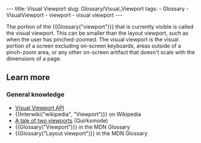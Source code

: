 --- title: Visual Viewport slug: Glossary/Visual\_Viewport tags: - Glossary - VisualViewport - viewport - visual viewport ---

The portion of the {{Glossary("viewport")}} that is currently visible is called the visual viewport. This can be smaller than the layout viewport, such as when the user has pinched-zoomed. The visual viewport is the visual portion of a screen excluding on-screen keyboards, areas outside of a pinch-zoom area, or any other on-screen artifact that doesn't scale with the dimensions of a page.

Learn more
----------

### General knowledge

-   [Visual Viewport API](/en-US/docs/Web/API/Visual_Viewport_API)
-   {{Interwiki("wikipedia", "Viewport")}} on Wikipedia
-   [A tale of two viewports](https://www.quirksmode.org/mobile/viewports.html) (Quirksmode)
-   {{Glossary("Viewport")}} in the MDN Glossary
-   {{Glossary("Layout viewport")}} in the MDN Glossary
